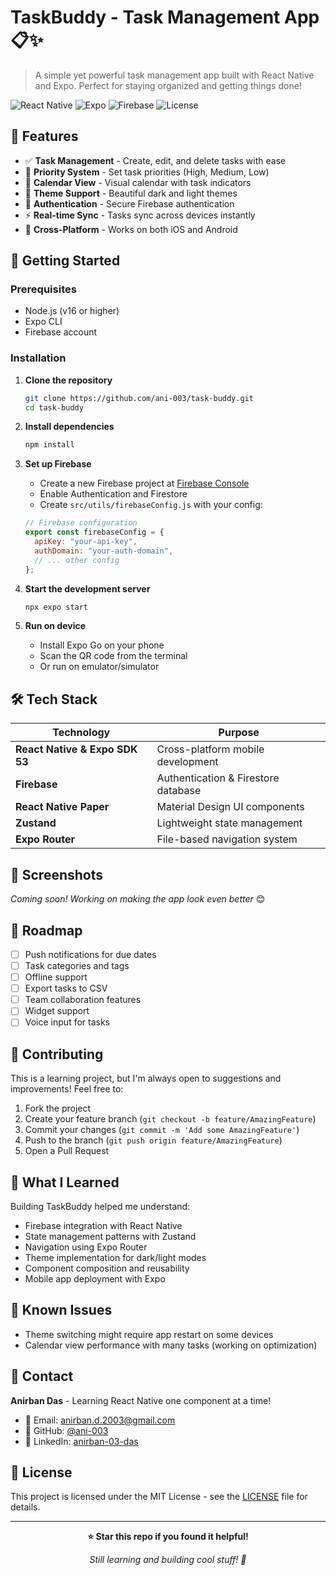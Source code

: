 # TaskBuddy - Task Management App 📋✨

> A simple yet powerful task management app built with React Native and Expo. Perfect for staying organized and getting things done!

![React Native](https://img.shields.io/badge/React%20Native-0.74-blue?style=flat-square&logo=react)
![Expo](https://img.shields.io/badge/Expo-SDK%2053-black?style=flat-square&logo=expo)
![Firebase](https://img.shields.io/badge/Firebase-Auth%20%7C%20Firestore-orange?style=flat-square&logo=firebase)
![License](https://img.shields.io/badge/License-MIT-green?style=flat-square)

## 🌟 Features

- ✅ **Task Management** - Create, edit, and delete tasks with ease
- 🎯 **Priority System** - Set task priorities (High, Medium, Low)
- 📅 **Calendar View** - Visual calendar with task indicators
- 🌙 **Theme Support** - Beautiful dark and light themes
- 🔐 **Authentication** - Secure Firebase authentication
- ⚡ **Real-time Sync** - Tasks sync across devices instantly
- 📱 **Cross-Platform** - Works on both iOS and Android

## 🚀 Getting Started

### Prerequisites
- Node.js (v16 or higher)
- Expo CLI
- Firebase account

### Installation

1. **Clone the repository**
   ```bash
   git clone https://github.com/ani-003/task-buddy.git
   cd task-buddy
   ```

2. **Install dependencies**
   ```bash
   npm install
   ```

3. **Set up Firebase**
   - Create a new Firebase project at [Firebase Console](https://console.firebase.google.com/)
   - Enable Authentication and Firestore
   - Create `src/utils/firebaseConfig.js` with your config:
   ```javascript
   // Firebase configuration
   export const firebaseConfig = {
     apiKey: "your-api-key",
     authDomain: "your-auth-domain",
     // ... other config
   };
   ```

4. **Start the development server**
   ```bash
   npx expo start
   ```

5. **Run on device**
   - Install Expo Go on your phone
   - Scan the QR code from the terminal
   - Or run on emulator/simulator

## 🛠️ Tech Stack

| Technology | Purpose |
|------------|---------|
| **React Native & Expo SDK 53** | Cross-platform mobile development |
| **Firebase** | Authentication & Firestore database |
| **React Native Paper** | Material Design UI components |
| **Zustand** | Lightweight state management |
| **Expo Router** | File-based navigation system |

## 📸 Screenshots

*Coming soon! Working on making the app look even better* 😊

## 🎯 Roadmap

- [ ] Push notifications for due dates
- [ ] Task categories and tags
- [ ] Offline support
- [ ] Export tasks to CSV
- [ ] Team collaboration features
- [ ] Widget support
- [ ] Voice input for tasks

## 🤝 Contributing

This is a learning project, but I'm always open to suggestions and improvements! Feel free to:

1. Fork the project
2. Create your feature branch (`git checkout -b feature/AmazingFeature`)
3. Commit your changes (`git commit -m 'Add some AmazingFeature'`)
4. Push to the branch (`git push origin feature/AmazingFeature`)
5. Open a Pull Request

## 📝 What I Learned

Building TaskBuddy helped me understand:
- Firebase integration with React Native
- State management patterns with Zustand
- Navigation using Expo Router
- Theme implementation for dark/light modes
- Component composition and reusability
- Mobile app deployment with Expo

## 🐛 Known Issues

- Theme switching might require app restart on some devices
- Calendar view performance with many tasks (working on optimization)

## 📧 Contact

**Anirban Das** - Learning React Native one component at a time!

- 📧 Email: [anirban.d.2003@gmail.com](mailto:anirban.d.2003@gmail.com)
- 🔗 GitHub: [@ani-003](https://github.com/ani-003)
- 💼 LinkedIn: [anirban-03-das](https://linkedin.com/in/anirban-03-das/)

## 📄 License

This project is licensed under the MIT License - see the [LICENSE](LICENSE) file for details.

---

<div align="center">
  <p><strong>⭐ Star this repo if you found it helpful!</strong></p>
  <p><em>Still learning and building cool stuff! 🚀</em></p>
</div>

